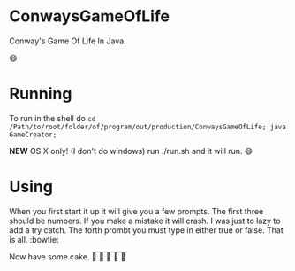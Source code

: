 # ConwaysGameOfLife
Conway's Game Of Life In Java.


:smile:

# Running

To run in the shell do ``` cd /Path/to/root/folder/of/program/out/production/ConwaysGameOfLife; java GameCreator; ```

**NEW** OS X only! (I don't do windows) run ./run.sh and it will run. :smile:

# Using

When you first start it up it will give you a few prompts. The first three should be numbers. If you make a mistake it will crash. I was just to lazy to add a try catch. The forth prombt you must type in either true or false. That is all. :bowtie:

Now have some cake. :birthday: :birthday: :birthday: :birthday: :birthday:
